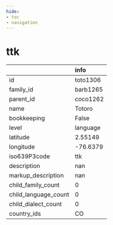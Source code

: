 ```yaml
---
hide:
- toc
- navigation
---
```

# ttk
|                      | info     |
|:---------------------|:---------|
| id                   | toto1306 |
| family_id            | barb1265 |
| parent_id            | coco1262 |
| name                 | Totoro   |
| bookkeeping          | False    |
| level                | language |
| latitude             | 2.55149  |
| longitude            | -76.6379 |
| iso639P3code         | ttk      |
| description          | nan      |
| markup_description   | nan      |
| child_family_count   | 0        |
| child_language_count | 0        |
| child_dialect_count  | 0        |
| country_ids          | CO       |